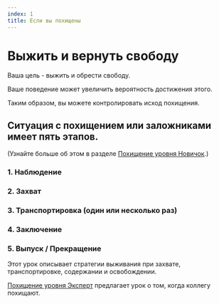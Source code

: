 ```yaml
---
index: 1
title: Если вы похищены
---
```

# Выжить и вернуть свободу

Ваша цель - выжить и обрести свободу.

Ваше поведение может увеличить вероятность достижения этого.

Таким образом, вы можете контролировать исход похищения.

## Ситуация с похищением или заложниками имеет пять этапов.

(Узнайте больше об этом в разделе [Похищение уровня Новичок](umbrella://incident-response/kidnapping/beginner).)

### 1. Наблюдение

### 2. Захват

### 3. Транспортировка (один или несколько раз)

### 4. Заключение

### 5. Выпуск / Прекращение

Этот урок описывает стратегии выживания при захвате, транспортировке, содержании и освобождении.

[Похищение уровня Эксперт](umbrella://incident-response/kidnapping/expert) предлагает урок о том, когда коллегу похищают.